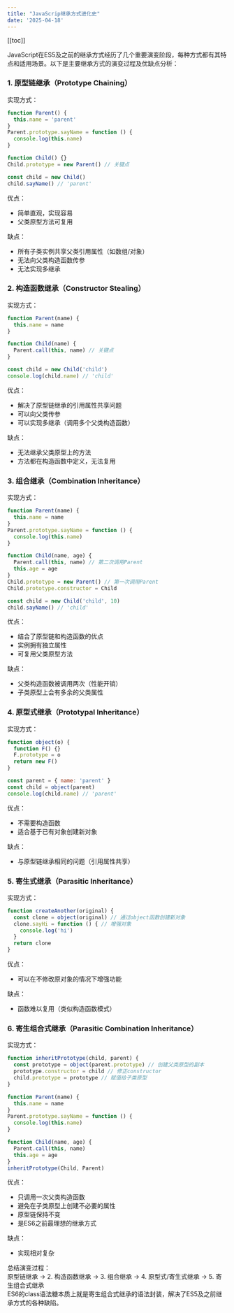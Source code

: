 ```yaml
---
title: "JavaScrip继承方式进化史"
date: '2025-04-18'
---
```


[[toc]]

JavaScript在ES5及之前的继承方式经历了几个重要演变阶段，每种方式都有其特点和适用场景。以下是主要继承方式的演变过程及优缺点分析：

### 1. 原型链继承（Prototype Chaining）

实现方式：

```javascript
function Parent() {
  this.name = 'parent'
}
Parent.prototype.sayName = function () {
  console.log(this.name)
}

function Child() {}
Child.prototype = new Parent() // 关键点

const child = new Child()
child.sayName() // 'parent'
```

优点：

- 简单直观，实现容易
- 父类原型方法可复用

缺点：

- 所有子类实例共享父类引用属性（如数组/对象）
- 无法向父类构造函数传参
- 无法实现多继承

### 2. 构造函数继承（Constructor Stealing）

实现方式：

```javascript
function Parent(name) {
  this.name = name
}

function Child(name) {
  Parent.call(this, name) // 关键点
}

const child = new Child('child')
console.log(child.name) // 'child'
```

优点：

- 解决了原型链继承的引用属性共享问题
- 可以向父类传参
- 可以实现多继承（调用多个父类构造函数）

缺点：

- 无法继承父类原型上的方法
- 方法都在构造函数中定义，无法复用

### 3. 组合继承（Combination Inheritance）

实现方式：

```javascript
function Parent(name) {
  this.name = name
}
Parent.prototype.sayName = function () {
  console.log(this.name)
}

function Child(name, age) {
  Parent.call(this, name) // 第二次调用Parent
  this.age = age
}
Child.prototype = new Parent() // 第一次调用Parent
Child.prototype.constructor = Child

const child = new Child('child', 10)
child.sayName() // 'child'
```

优点：

- 结合了原型链和构造函数的优点
- 实例拥有独立属性
- 可复用父类原型方法

缺点：

- 父类构造函数被调用两次（性能开销）
- 子类原型上会有多余的父类属性

### 4. 原型式继承（Prototypal Inheritance）

实现方式：

```javascript
function object(o) {
  function F() {}
  F.prototype = o
  return new F()
}

const parent = { name: 'parent' }
const child = object(parent)
console.log(child.name) // 'parent'
```

优点：

- 不需要构造函数
- 适合基于已有对象创建新对象

缺点：

- 与原型链继承相同的问题（引用属性共享）

### 5. 寄生式继承（Parasitic Inheritance）

实现方式：

```javascript
function createAnother(original) {
  const clone = object(original) // 通过object函数创建新对象
  clone.sayHi = function () { // 增强对象
    console.log('hi')
  }
  return clone
}
```

优点：

- 可以在不修改原对象的情况下增强功能

缺点：

- 函数难以复用（类似构造函数模式）

### 6. 寄生组合式继承（Parasitic Combination Inheritance）

实现方式：

```javascript
function inheritPrototype(child, parent) {
  const prototype = object(parent.prototype) // 创建父类原型的副本
  prototype.constructor = child // 修正constructor
  child.prototype = prototype // 赋值给子类原型
}

function Parent(name) {
  this.name = name
}
Parent.prototype.sayName = function () {
  console.log(this.name)
}

function Child(name, age) {
  Parent.call(this, name)
  this.age = age
}
inheritPrototype(Child, Parent)
```

优点：

- 只调用一次父类构造函数
- 避免在子类原型上创建不必要的属性
- 原型链保持不变
- 是ES6之前最理想的继承方式

缺点：

- 实现相对复杂

总结演变过程：
<br>
原型链继承 → 2. 构造函数继承 → 3. 组合继承 → 4. 原型式/寄生式继承 → 5. 寄生组合式继承
<br>
ES6的class语法糖本质上就是寄生组合式继承的语法封装，解决了ES5及之前继承方式的各种缺陷。
